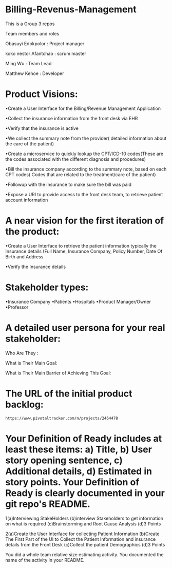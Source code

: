 # Billing-Revenus-Management

This is a Group 3 repos 

Team members and roles 

Obasuyi Edokpolor : Project manager 

koko nestor Afantchao : scrum master 

Ming Wu :  Team Lead 

Matthew Kehoe : Developer 

# Product Visions: 

•Create a User Interface for the Billing/Revenue Management Application

•Collect the insurance information from the front desk via EHR

•Verify that the insurance is active

•We collect the summary note from the provider( detailed information about the care of the patient)

•Create a microservice to quickly lookup the CPT/ICD-10 codes(These are the codes associated with the different diagnosis and procedures)

•Bill the insurance company according to the summary note, based on each CPT codes( Codes that are related to the treatment/care of the patient)

•Followup with the insurance to make sure the bill was paid

•Expose a URI to provide access to the front desk team, to retrieve patient account information


# A near vision for the first iteration of the product: 

•Create a User Interface to retrieve the patient information typically the Insurance details (Full Name, Insurance Company, Policy Number, Date Of Birth and Address

•Verify the Insurance details

# Stakeholder types: 
  •Insurance Company
  •Patients
  •Hospitals
  •Product Manager/Owner
  •Professor

# A detailed user persona for your real stakeholder: 

  Who Are They :
  
  
  What is Their Main Goal:
  
  
  What is Their Main Barrier of Achieving This Goal:
  
  

# The URL of the initial product backlog:
    https://www.pivotaltracker.com/n/projects/2464478
    

# Your Definition of Ready includes at least these items: a) Title, b) User story opening sentence, c) Additional details, d) Estimated in story points. Your Definition of Ready is clearly documented in your git repo's README.

1(a)Interviewing StakeHolders
 (b)interview Stakeholders to get information on what is required
 (c)Brainstorming and Root Cause Analysis
 (d)3 Points

2(a)Create the User Interface for collecting Patient Information
 (b)Create The First Part of the UI to Collect the Patient Information and insurance details from the Front Desk
 (c)Collect the patient Demographics 
 (d)3 Points
 


You did a whole team relative size estimating activity. You documented the name of the activity in your README.
